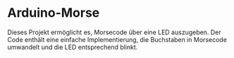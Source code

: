 # Arduino-Morse
Dieses Projekt ermöglicht es, Morsecode über eine LED auszugeben. Der Code enthält eine einfache Implementierung, die Buchstaben in Morsecode umwandelt und die LED entsprechend blinkt.
